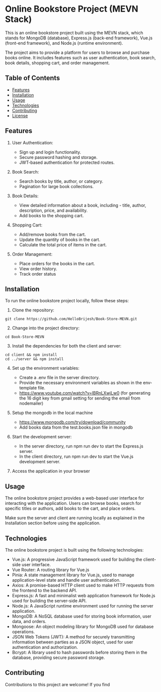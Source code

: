 # Online Bookstore Project (MEVN Stack)

This is an online bookstore project built using the MEVN stack, which stands for MongoDB (database), Express.js (back-end framework), Vue.js (front-end framework), and Node.js (runtime environment).

The project aims to provide a platform for users to browse and purchase books online. It includes features such as user authentication, book search, book details, shopping cart, and order management.

## Table of Contents

- [Features](#features)
- [Installation](#installation)
- [Usage](#usage)
- [Technologies](#technologies)
- [Contributing](#contributing)
- [License](#license)

## Features

1. User Authentication:

   - Sign up and login functionality.
   - Secure password hashing and storage.
   - JWT-based authentication for protected routes.

2. Book Search:

   - Search books by title, author, or category.
   - Pagination for large book collections.

3. Book Details:

   - View detailed information about a book, including - title, author, description, price, and availability.
   - Add books to the shopping cart.

4. Shopping Cart:

   - Add/remove books from the cart.
   - Update the quantity of books in the cart.
   - Calculate the total price of items in the cart.

5. Order Management:
   - Place orders for the books in the cart.
   - View order history.
   - Track order status

## Installation

To run the online bookstore project locally, follow these steps:

1. Clone the repository:

```
git clone https://github.com/HelloBrijesh/Book-Store-MEVN.git
```

2. Change into the project directory:

```
cd Book-Store-MEVN
```

3. Install the dependencies for both the client and server:

```
cd client && npm install
cd ../server && npm install
```

4. Set up the environment variables:

   - Create a .env file in the server directory.
   - Provide the necessary environment variables as shown in the env-template file.
   - https://www.youtube.com/watch?v=lBRnLXwjLw0 (for generating the 16 digit key from gmail setting for sending the email from nodemailer)

5. Setup the mongodb in the local machine

   - https://www.mongodb.com/try/download/community
   - Add books data from the test.books.json file in mongodb

6. Start the development server:

   - In the server directory, run npm run dev to start the Express.js server.
   - In the client directory, run npm run dev to start the Vue.js development server.

7. Access the application in your browser

## Usage

The online bookstore project provides a web-based user interface for interacting with the application. Users can browse books, search for specific titles or authors, add books to the cart, and place orders.

Make sure the server and client are running locally as explained in the Installation section before using the application.

## Technologies

The online bookstore project is built using the following technologies:

- Vue.js: A progressive JavaScript framework used for building the client-side user interface.
- Vue Router: A routing library for Vue.js
- Pinia: A state management library for Vue.js, used to manage application-level state and handle user authentication.
- Axios: A promise-based HTTP client used to make HTTP requests from the frontend to the backend API.
- Express.js: A fast and minimalist web application framework for Node.js used for building the server-side API.
- Node.js: A JavaScript runtime environment used for running the server application.
- MongoDB: A NoSQL database used for storing book information, user data, and orders.
- Mongoose: An object modeling library for MongoDB used for database operations.
- JSON Web Tokens (JWT): A method for securely transmitting information between parties as a JSON object, used for user authentication and authorization.
- Bcrypt: A library used to hash passwords before storing them in the database, providing secure password storage.

## Contributing

Contributions to this project are welcome! If you find

